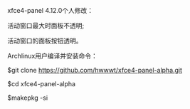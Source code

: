 
xfce4-panel 4.12.0个人修改：

活动窗口最大时面板不透明;

活动窗口的面板按钮透明。

Archlinux用户编译并安装命令：

$git clone https://github.com/hwwwt/xfce4-panel-alpha.git

$cd xfce4-panel-alpha

$makepkg -si
